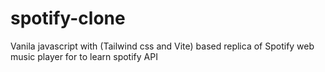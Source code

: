 # spotify-clone
Vanila javascript with (Tailwind css and Vite) based replica of Spotify web music player for to learn spotify API 
